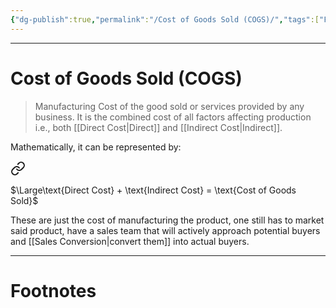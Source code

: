 ```yaml
---
{"dg-publish":true,"permalink":"/Cost of Goods Sold (COGS)/","tags":["Finance"]}
---
```



---
# Cost of Goods Sold (COGS)
> Manufacturing Cost of the good sold or services provided by any business. It is the combined cost of all factors affecting production i.e., both [[Direct Cost\|Direct]] and [[Indirect Cost\|Indirect]].

Mathematically, it can be represented by:

<div class="transclusion internal-embed is-loaded"><a class="markdown-embed-link" href="/direct-cost/#091174" aria-label="Open link"><svg xmlns="http://www.w3.org/2000/svg" width="24" height="24" viewBox="0 0 24 24" fill="none" stroke="currentColor" stroke-width="2" stroke-linecap="round" stroke-linejoin="round" class="svg-icon lucide-link"><path d="M10 13a5 5 0 0 0 7.54.54l3-3a5 5 0 0 0-7.07-7.07l-1.72 1.71"></path><path d="M14 11a5 5 0 0 0-7.54-.54l-3 3a5 5 0 0 0 7.07 7.07l1.71-1.71"></path></svg></a><div class="markdown-embed">



$\Large\text{Direct Cost} + \text{Indirect Cost} = \text{Cost of Goods Sold}$ 

</div></div>


These are just the cost of manufacturing the product, one still has to market said product, have a sales team that will actively approach potential buyers and [[Sales Conversion\|convert them]] into actual buyers. 

---
# Footnotes